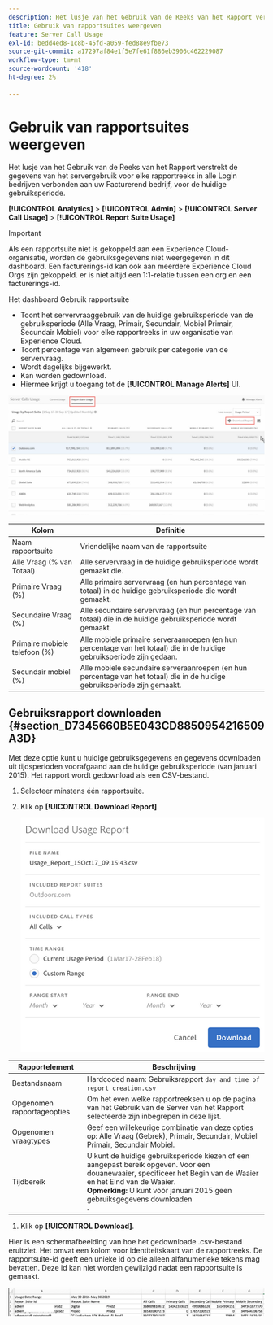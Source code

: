 ```yaml
---
description: Het lusje van het Gebruik van de Reeks van het Rapport verstrekt de gegevens van het servergebruik voor elke rapportreeks in alle Login bedrijven verbonden aan uw Facturerend bedrijf, voor de huidige gebruiksperiode.
title: Gebruik van rapportsuites weergeven
feature: Server Call Usage
exl-id: bedd4ed8-1c8b-45fd-a059-fed88e9fbe73
source-git-commit: a17297af84e1f5e7fe61f886eb3906c462229087
workflow-type: tm+mt
source-wordcount: '418'
ht-degree: 2%

---
```


# Gebruik van rapportsuites weergeven

Het lusje van het Gebruik van de Reeks van het Rapport verstrekt de gegevens van het servergebruik voor elke rapportreeks in alle Login bedrijven verbonden aan uw Facturerend bedrijf, voor de huidige gebruiksperiode.

**[!UICONTROL Analytics]** > **[!UICONTROL Admin]** > **[!UICONTROL Server Call Usage]** > **[!UICONTROL Report Suite Usage]**

>[!IMPORTANT]
>
>Als een rapportsuite niet is gekoppeld aan een Experience Cloud-organisatie, worden de gebruiksgegevens niet weergegeven in dit dashboard. Een facturerings-id kan ook aan meerdere Experience Cloud Orgs zijn gekoppeld. er is niet altijd een 1:1-relatie tussen een org en een facturerings-id.

Het dashboard Gebruik rapportsuite

* Toont het servervraaggebruik van de huidige gebruiksperiode van de gebruiksperiode (Alle Vraag, Primair, Secundair, Mobiel Primair, Secundair Mobiel) voor elke rapportreeks in uw organisatie van Experience Cloud.
* Toont percentage van algemeen gebruik per categorie van de servervraag.
* Wordt dagelijks bijgewerkt.
* Kan worden gedownload.
* Hiermee krijgt u toegang tot de **[!UICONTROL Manage Alerts]** UI.

![](/help/admin/admin/c-server-call-usage/assets/report-suite-usage.png)

| Kolom | Definitie |
|--- |--- |
| Naam rapportsuite | Vriendelijke naam van de rapportsuite |
| Alle Vraag (% van Totaal) | Alle servervraag in de huidige gebruiksperiode wordt gemaakt die. |
| Primaire Vraag (%) | Alle primaire servervraag (en hun percentage van totaal) in de huidige gebruiksperiode die wordt gemaakt. |
| Secundaire Vraag (%) | Alle secundaire servervraag (en hun percentage van totaal) die in de huidige gebruiksperiode wordt gemaakt. |
| Primaire mobiele telefoon (%) | Alle mobiele primaire serveraanroepen (en hun percentage van het totaal) die in de huidige gebruiksperiode zijn gedaan. |
| Secundair mobiel (%) | Alle mobiele secundaire serveraanroepen (en hun percentage van het totaal) die in de huidige gebruiksperiode zijn gemaakt. |


## Gebruiksrapport downloaden {#section_D7345660B5E043CD8850954216509A3D}

Met deze optie kunt u huidige gebruiksgegevens en gegevens downloaden uit tijdsperioden voorafgaand aan de huidige gebruiksperiode (van januari 2015). Het rapport wordt gedownload als een CSV-bestand.

1. Selecteer minstens één rapportsuite.
1. Klik op **[!UICONTROL Download Report]**.

   ![](/help/admin/admin/c-server-call-usage/assets/download_report.png)

| Rapportelement | Beschrijving |
|--- |--- |
| Bestandsnaam | Hardcoded naam: Gebruiksrapport `day and time of report creation.csv` |
| Opgenomen rapportageopties | Om het even welke rapportreeksen u op de pagina van het Gebruik van de Server van het Rapport selecteerde zijn inbegrepen in deze lijst. |
| Opgenomen vraagtypes | Geef een willekeurige combinatie van deze opties op: Alle Vraag (Gebrek), Primair, Secundair, Mobiel Primair, Secundair Mobiel. |
| Tijdbereik | U kunt de huidige gebruiksperiode kiezen of een aangepast bereik opgeven.  Voor een douanewaaier, specificeer het Begin van de Waaier en het Eind van de Waaier. <br>**Opmerking:** U kunt vóór januari 2015 geen gebruiksgegevens downloaden </br>. |

1. Klik op **[!UICONTROL Download]**.

Hier is een schermafbeelding van hoe het gedownloade .csv-bestand eruitziet. Het omvat een kolom voor identiteitskaart van de rapportreeks. De rapportsuite-id geeft een unieke id op die alleen alfanumerieke tekens mag bevatten. Deze id kan niet worden gewijzigd nadat een rapportsuite is gemaakt.

![](/help/admin/admin/c-server-call-usage/assets/download-usage.png)
